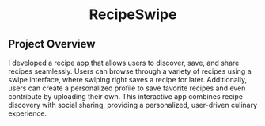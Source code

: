 <h1 align="center">RecipeSwipe</h1>  

<h2>Project Overview</h2>

I developed a recipe app that allows users to discover, save, and share recipes seamlessly. Users can browse through a variety of recipes using a swipe interface, where swiping right saves a recipe for later. Additionally, users can create a personalized profile to save favorite recipes and even contribute by uploading their own. This interactive app combines recipe discovery with social sharing, providing a personalized, user-driven culinary experience.

